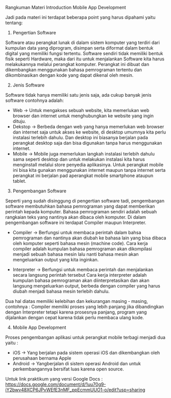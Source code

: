 Rangkuman Materi Introduction Mobile App Development

Jadi pada materi ini terdapat beberapa point yang harus dipahami yaitu tentang:

1. Pengertian Software

Software atau perangkat lunak di dalam sistem komputer yang terdiri dari kumpulan data yang diprogram, disimpan serta diformat dalam bentuk digital yang memiliki fungsi tertentu. Software sendiri tidak memiliki bentuk fisik seperti Hardware, maka dari itu untuk menjalankan Software kita harus melakukannya melalui perangkat komputer. Perangkat ini dibuat dan dikembangkan menggunakan bahasa pemrograman tertentu dan dikombinasikan dengan kode yang dapat dikenal oleh mesin.

2. Jenis Software

Software tidak hanya memiliki satu jenis saja, ada cukup banyak jenis software contohnya adalah:
- Web -> Untuk mengakses sebuah website, kita memerlukan web browser dan internet untuk menghubungkan ke website yang ingin dituju.
- Dekstop -> Berbeda dengan web yang hanya memerlukan web browser dan internet saja untuk akses ke website, di desktop umumnya kita perlu instalasi terlebih dahulu. Dan desktop ini biasanya berjalan pada perangkat desktop saja dan bisa digunakan tanpa harus menggunakan internet.
- Mobile -> Mobile juga memerlukan langkah instalasi terlebih dahulu sama seperti desktop dan untuk melakukan instalasi kita harus menginstall melalui store penyedia aplikasinya. Untuk perangkat mobile ini bisa kita gunakan menggunakan internet maupun tanpa internet serta perangkat ini berjalan pad aperangkat mobile smartphone ataupun tablet.

3. Pengembangan Software

Seperti yang sudah disinggung di pengertian software tadi, pengembangan software membutuhkan bahasa pemrograman yang dapat memberikan perintah kepada komputer. Bahasa pemrograman sendiri adalah sebuah rangkaian teks yang nantinya akan dibaca oleh komputer. Di dalam pengembangan software ini terdapat Compiler maupun Interpreter.
 - Compiler -> Berfungsi untuk membaca perintah dalam bahsa pemrograman dan nantinya akan diubah ke bahasa lain yang bisa dibaca oleh komputer seperti bahasa mesin (machine code).
 Cara kerja compiler adalah kumpulan bahasa pemrograman akan dikompilasi menjadi sebuah bahasa mesin lalu nanti bahasa mesin akan mengeluarkan output yang kita inginkan.

 - Interpreter -> Berfungsi untuk membaca perintah dan menjalankan secara langsung perintah tersebut
 Cara kerja interpreter adalah kumpulan bahasa pemrograman akan diinterpretasikan dan akan langsung mengeluarkan output, berbeda dengan compiler yang harus diubah menjadi bahasa mesin terlebih dahulu.

 Dua hal diatas memiliki kelebihan dan kekurangan masing - masing, contohnya :
 Compiler memiliki proses yang lebih panjang jika dibandingkan dengan Interpreter tetapi karena prosesnya panjang, program yang dijalankan dengan cepat karena tidak perlu membaca ulang kode.

4. Mobile App Development

Proses pengembangan aplikasi untuk perangkat mobile terbagi menjadi dua yaitu :
 - iOS -> Yang berjalan pada sistem operasi iOS dan dikembangkan oleh perusahaan bernama Apple
 - Android -> Yangberjalan di sistem operasi Android dan untuk perkembangannya bersifat luas karena open source.

 Untuk link praktikum yang versi Google Docs : 
https://docs.google.com/document/d/1uu70g9-iY2bwv48XCP6JPvWEfE3nMF_ppEcmmUUO1-o/edit?usp=sharing